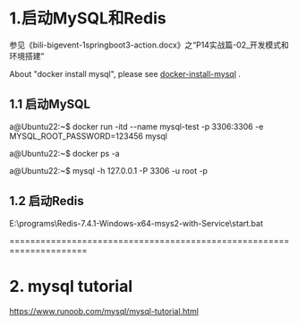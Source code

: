 # 1.启动MySQL和Redis
参见《bili-bigevent-1springboot3-action.docx》之“P14实战篇-02_开发模式和环境搭建”

About "docker install mysql", please see [docker-install-mysql](https://www.runoob.com/docker/docker-install-mysql.html) .

 
## 1.1 启动MySQL

a@Ubuntu22:~$ docker run -itd --name mysql-test -p 3306:3306 -e MYSQL_ROOT_PASSWORD=123456 mysql

a@Ubuntu22:~$ docker ps -a

a@Ubuntu22:~$ mysql -h 127.0.0.1 -P 3306 -u root -p

## 1.2 启动Redis

E:\programs\Redis-7.4.1-Windows-x64-msys2-with-Service\start.bat

=====================================================================
# 2. mysql tutorial
https://www.runoob.com/mysql/mysql-tutorial.html



